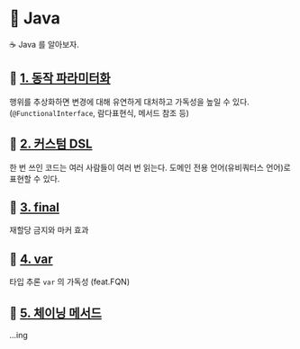 # 🎯 Java

☕️ Java 를 알아보자.

## 🔗 [1. 동작 파라미터화](./funtional-interface/README.md)

행위를 추상화하면 변경에 대해 유연하게 대처하고 가독성을 높일 수 있다. (`@FunctionalInterface`, 람다표현식, 메서드 참조 등)

## 🔗 [2. 커스텀 DSL](./custom-dsl/README.md)

한 번 쓰인 코드는 여러 사람들이 여러 번 읽는다. 도메인 전용 언어(유비쿼터스 언어)로 표현할 수 있다.

## 🔗 [3. final](./keyword-final/README.md)

재할당 금지와 마커 효과

## 🔗 [4. var](./keyword-var/README.md)

타입 추론 `var` 의 가독성 (feat.FQN)

## 🔗 [5. 체이닝 메서드]()

...ing